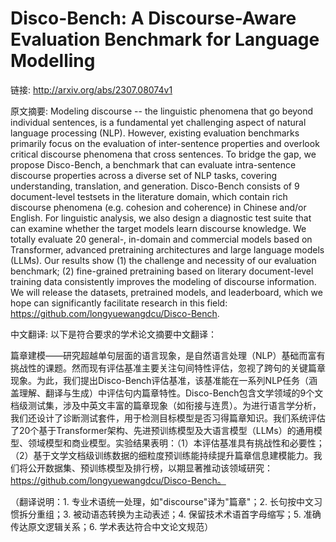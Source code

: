 # Disco-Bench: A Discourse-Aware Evaluation Benchmark for Language Modelling

链接: http://arxiv.org/abs/2307.08074v1

原文摘要:
Modeling discourse -- the linguistic phenomena that go beyond individual
sentences, is a fundamental yet challenging aspect of natural language
processing (NLP). However, existing evaluation benchmarks primarily focus on
the evaluation of inter-sentence properties and overlook critical discourse
phenomena that cross sentences. To bridge the gap, we propose Disco-Bench, a
benchmark that can evaluate intra-sentence discourse properties across a
diverse set of NLP tasks, covering understanding, translation, and generation.
Disco-Bench consists of 9 document-level testsets in the literature domain,
which contain rich discourse phenomena (e.g. cohesion and coherence) in Chinese
and/or English. For linguistic analysis, we also design a diagnostic test suite
that can examine whether the target models learn discourse knowledge. We
totally evaluate 20 general-, in-domain and commercial models based on
Transformer, advanced pretraining architectures and large language models
(LLMs). Our results show (1) the challenge and necessity of our evaluation
benchmark; (2) fine-grained pretraining based on literary document-level
training data consistently improves the modeling of discourse information. We
will release the datasets, pretrained models, and leaderboard, which we hope
can significantly facilitate research in this field:
https://github.com/longyuewangdcu/Disco-Bench.

中文翻译:
以下是符合要求的学术论文摘要中文翻译：

篇章建模——研究超越单句层面的语言现象，是自然语言处理（NLP）基础而富有挑战性的课题。然而现有评估基准主要关注句间特性评估，忽视了跨句的关键篇章现象。为此，我们提出Disco-Bench评估基准，该基准能在一系列NLP任务（涵盖理解、翻译与生成）中评估句内篇章特性。Disco-Bench包含文学领域的9个文档级测试集，涉及中英文丰富的篇章现象（如衔接与连贯）。为进行语言学分析，我们还设计了诊断测试套件，用于检测目标模型是否习得篇章知识。我们系统评估了20个基于Transformer架构、先进预训练模型及大语言模型（LLMs）的通用模型、领域模型和商业模型。实验结果表明：（1）本评估基准具有挑战性和必要性；（2）基于文学文档级训练数据的细粒度预训练能持续提升篇章信息建模能力。我们将公开数据集、预训练模型及排行榜，以期显著推动该领域研究：https://github.com/longyuewangdcu/Disco-Bench。

（翻译说明：1. 专业术语统一处理，如"discourse"译为"篇章"；2. 长句按中文习惯拆分重组；3. 被动语态转换为主动表述；4. 保留技术术语首字母缩写；5. 准确传达原文逻辑关系；6. 学术表达符合中文论文规范）

